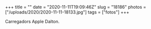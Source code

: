 +++
title = ""
date = "2020-11-11T19:09:46Z"
slug = "18186"
photos = ["/uploads/2020/2020-11-11-18133.jpg"]
tags = ["fotos"]
+++

Carregadors Apple Dalton.

<img alt="" src="/uploads/2020/2020-11-11-18133.jpg">
